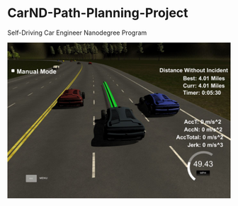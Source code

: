 # CarND-Path-Planning-Project
Self-Driving Car Engineer Nanodegree Program

![Simulator Image](./images/midwaydriving.JPG)

